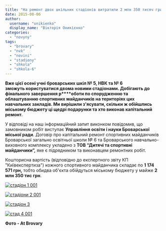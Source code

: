 ```yaml
---
title: "На ремонт двох шкільних стадіонів витратили 2 млн 350 тисяч гривень з бюджету"
date: 2015-08-06
author: 
  username: "onikienko"
  display_name: "Вікторія Оникієнко"
categories: 
  - "novyny"
tags: 
  - "brovary"
  - "nvk"
  - "novini"
  - "stadiony"
  - "shkola"
  - "shkola-6"
---
```


**Вже цієї осені учні броварських шкіл № 5, НВК та № 6 зможуть користуватися двома новими стадіонами. Добігають до фінального завершення р****оботи по спорудженню та облаштуванню спортивних майданчиків на територіях цих навчальних закладів. Ми вирішили з'ясувати, скільки ж обійшлись міському бюджету ці щедрі подарунки та хто виконав капітальний ремонт.**

У відповіді на наш інформаційний запит виконком повідомив, що замовником робіт виступає **Управління освіти і науки Броварської міської ради**. Договір про капітальний ремонт спортивних майданчиків Броварської загально освітньої школи № 6 та Броварського навчально-виховного комплексу укладено з **ТОВ “Дитячі та спортивні майданчики”,** яке є підрядником та виконавцем ремонтних робіт.

Кошторисна вартість (відповідно до експертного звіту КП "Київекспертиза") кожного спортивного майданчика складає по **1 174 571 грн,** тобто обидва об'єкта обійдуться міському бюджету у майже **2 млн 350 тис грн**.

[![стадіон 1 001](https://mpz.brovary.org/wp-content/uploads/2015/08/stadion-1-001.jpg)](https://mpz.brovary.org/wp-content/uploads/2015/08/stadion-1-001.jpg)

[![стадіони 2 001](https://mpz.brovary.org/wp-content/uploads/2015/08/stadiony-2-0011.jpg)](https://mpz.brovary.org/wp-content/uploads/2015/08/stadiony-2-0011.jpg)

[![стадіон 3](https://mpz.brovary.org/wp-content/uploads/2015/08/stadion-3.jpg)](https://mpz.brovary.org/wp-content/uploads/2015/08/stadion-3.jpg)

[![стад 4 001](https://mpz.brovary.org/wp-content/uploads/2015/08/stad-4-001.jpg)](https://mpz.brovary.org/wp-content/uploads/2015/08/stad-4-001.jpg)

**Фото - At Brovary**
